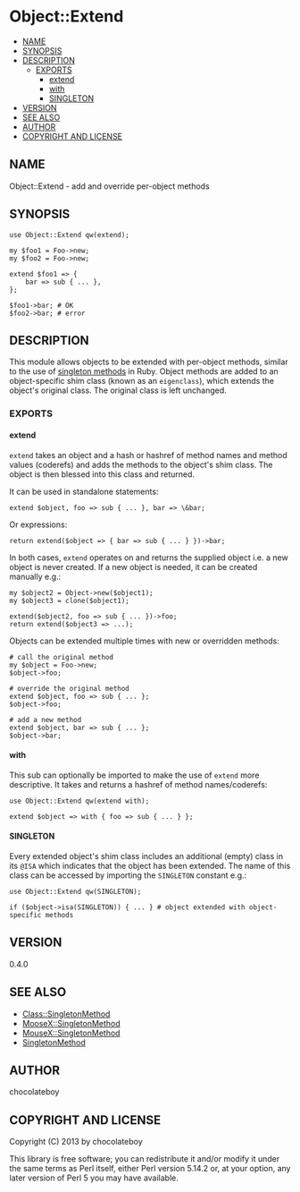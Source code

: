 # Object::Extend

- [NAME](#name)
- [SYNOPSIS](#synopsis)
- [DESCRIPTION](#description)
    - [EXPORTS](#exports)
        - [extend](#extend)
        - [with](#with)
        - [SINGLETON](#singleton)
- [VERSION](#version)
- [SEE ALSO](#see-also)
- [AUTHOR](#author)
- [COPYRIGHT AND LICENSE](#copyright-and-license)

## NAME

Object::Extend - add and override per-object methods

## SYNOPSIS

    use Object::Extend qw(extend);

    my $foo1 = Foo->new;
    my $foo2 = Foo->new;

    extend $foo1 => {
        bar => sub { ... },
    };

    $foo1->bar; # OK
    $foo2->bar; # error

## DESCRIPTION

This module allows objects to be extended with per-object methods, similar to the use of
[singleton methods](http://madebydna.com/all/code/2011/06/24/eigenclasses-demystified.html)
in Ruby. Object methods are added to an object-specific shim class (known as an `eigenclass`),
which extends the object's original class. The original class is left unchanged.

### EXPORTS

#### extend

`extend` takes an object and a hash or hashref of method names and method values (coderefs) and adds
the methods to the object's shim class. The object is then blessed into this class and returned.

It can be used in standalone statements:

    extend $object, foo => sub { ... }, bar => \&bar;

Or expressions:

    return extend($object => { bar => sub { ... } })->bar;

In both cases, `extend` operates on and returns the supplied object i.e. a new object is never created.
If a new object is needed, it can be created manually e.g.:

    my $object2 = Object->new($object1);
    my $object3 = clone($object1);

    extend($object2, foo => sub { ... })->foo;
    return extend($object3 => ...);

Objects can be extended multiple times with new or overridden methods:

    # call the original method
    my $object = Foo->new;
    $object->foo;

    # override the original method
    extend $object, foo => sub { ... };
    $object->foo;

    # add a new method
    extend $object, bar => sub { ... };
    $object->bar;

#### with

This sub can optionally be imported to make the use of `extend` more descriptive. It takes and
returns a hashref of method names/coderefs:

    use Object::Extend qw(extend with);

    extend $object => with { foo => sub { ... } };

#### SINGLETON

Every extended object's shim class includes an additional (empty) class in its `@ISA` which indicates
that the object has been extended. The name of this class can be accessed by importing the `SINGLETON`
constant e.g.:

    use Object::Extend qw(SINGLETON);

    if ($object->isa(SINGLETON)) { ... } # object extended with object-specific methods

## VERSION

0.4.0

## SEE ALSO

- [Class::SingletonMethod](http://search.cpan.org/perldoc?Class::SingletonMethod)
- [MooseX::SingletonMethod](http://search.cpan.org/perldoc?MooseX::SingletonMethod)
- [MouseX::SingletonMethod](http://search.cpan.org/perldoc?MouseX::SingletonMethod)
- [SingletonMethod](https://github.com/tom-lpsd/p5-singleton-method)

## AUTHOR

chocolateboy

## COPYRIGHT AND LICENSE

Copyright (C) 2013 by chocolateboy

This library is free software; you can redistribute it and/or modify
it under the same terms as Perl itself, either Perl version 5.14.2 or,
at your option, any later version of Perl 5 you may have available.
